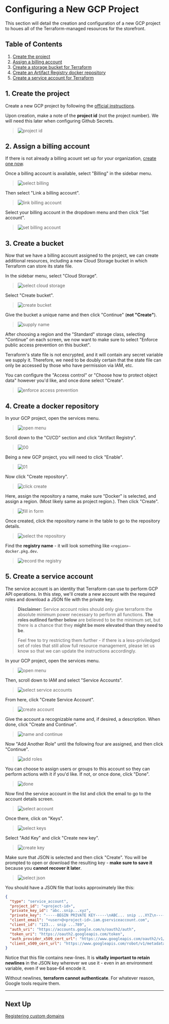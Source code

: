 # Configuring a New GCP Project

This section will detail the creation and configuration of a new
GCP project to houes all of the Terraform-managed resources
for the storefront.

## Table of Contents

1. [Create the project](#1-create-the-project)
2. [Assign a billing account](#2-assign-a-billing-account)
3. [Create a storage bucket for Terraform](#3-create-a-bucket)
4. [Create an Artifact Registry docker repository](#4-create-a-docker-repository)
5. [Create a service account for Terraform](#5-create-a-service-account)

## 1. Create the project

Create a new GCP project by following the
[official instructions](https://cloud.google.com/resource-manager/docs/creating-managing-projects).
 
Upon creation, make a note of the **project id** (not the project number).
We will need this later when configuring Github Secrets.

> ![project id](./images/new-project.png)

## 2. Assign a billing account

If there is not already a billing acount set up for your organization,
[create one now](https://cloud.google.com/billing/docs/how-to/manage-billing-account#create_a_new_billing_account).

Once a billing account is available, select "Billing" in the sidebar menu.

> ![select billing](./images/billing/01-select-billing.png)

Then select "Link a billing account".

> ![link billing account](./images/billing/02-link-billing.png)

Select your billing account in the dropdown menu
and then click "Set account".

> ![set billing account](./images/billing/03-select-account.png)

## 3. Create a bucket

Now that we have a billing account assigned to the project,
we can create additional resources,
including a new Cloud Storage bucket in which Terraform can store its state file.

In the sidebar menu, select "Cloud Storage".

> ![select cloud storage](./images/terraform-bucket/01-select-storage.png)

Select "Create bucket".

> ![create bucket](./images/terraform-bucket/02-create-bucket.png)

Give the bucket a unique name and then click "Continue" (**not "Create"**).

> ![supply name](./images/terraform-bucket/03-name-bucket.png)

After choosing a region and the "Standard" storage class,
selecting "Continue" on each screen,
we now want to make sure to select "Enforce public access prevention on this bucket".

Terraform's state file is not encrypted, and it will contain
any secret variable we supply it.
Therefore, we need to be doubly certain that the state file can
only be accessed by those who have permission via IAM, etc.

You can configure the "Access control" or "Choose how to protect object data"
however you'd like,
and once done select "Create".

> ![enforce access prevention](./images/terraform-bucket/04-access-prevention.png)

## 4. Create a docker repository

In your GCP project, open the services menu.

> ![open menu](./images/service-account/new-service-account-01.png)

Scroll down to the "CI/CD" section and click "Artifact Registry".

> ![00](./images/artifact-registry/enable-ar-01-menu.png)

Being a new GCP project, you will need to click "Enable".

> ![01](./images/artifact-registry/enable-ar-02-enable.png)

Now click "Create repository".

> ![click create](./images/artifact-registry/enable-ar-03-click-create.png)

Here, assign the repository a name, make sure "Docker" is selected,
and assign a region. (Most likely same as project region.).
Then click "Create".

> ![fill in form](./images/artifact-registry/enable-ar-04-create.png)

Once created, click the repository name in the table
to go to the repository details.

> ![select the repository](./images/artifact-registry/enable-ar-05-select.png)

Find the **registry name** - it will look something like `<region>-docker.pkg.dev`.

> ![record the registry](./images/artifact-registry/enable-ar-06-regions.png)

## 5. Create a service account

The service account is an identity that Terraform can use to perform
GCP API operations.
In this step, we'll create a new account with the required roles
and download a JSON file with the private key.

> **Disclaimer:** Service account roles should only give terraform the
> absolute minimum power necessary to perform all functions. **The roles outlined
> farther below** are believed to be the minimum set, but there is a chance that
> they **might be more elevated than they need to be**.
>
> Feel free to try restricting them further - if there is a less-priviledged set of
> roles that still allow full resource management, please let us know so that we can
> update the instructions accordingly.

In your GCP project, open the services menu.

> ![open menu](./images/service-account/new-service-account-01.png)

Then, scroll down to IAM and select "Service Accounts".

> ![select service accounts](./images/service-account/new-service-account-02.png)

From here, click "Create Service Account".

> ![create account](./images/service-account/new-service-account-03.png)

Give the account a recognizable name and, if desired, a description.
When done, click "Create and Continue".

> ![name and continue](./images/service-account/new-service-account-04-name.png)

Now "Add Another Role" until the following four are assigned, and then click "Continue".

> ![add roles](./images/service-account/new-service-account-05-roles.png)

You can choose to assign users or groups to this account so they can perform actions with it if you'd like.
If not, or once done, click "Done".

> ![done](./images/service-account/new-service-account-06-finish.png)

Now find the service account in the list and click the email to go to the account details screen.

> ![select account](./images/service-account/new-service-account-07-list.png)

Once there, click on "Keys".

> ![select keys](./images/service-account/new-service-account-08-details.png)

Select "Add Key" and click "Create new key".

> ![create key](./images/service-account/new-service-account-09-new-key.png)

Make sure that JSON is selected and then click "Create".
You will be prompted to open or download the resulting key - **make sure to save it** because you **cannot recover it later**.

> ![select json](./images/service-account/new-service-account-10-json-done.png)

You should have a JSON file that looks approximately like this:

```json
{
  "type": "service_account",
  "project_id": "<project-id>",
  "private_key_id": "abc..snip...xyz",
  "private_key": "-----BEGIN PRIVATE KEY-----\nABC... snip ...XYZ\n-----END PRIVATE KEY-----\n",
  "client_email": "<user>@<project-id>.iam.gserviceaccount.com",
  "client_id": "123... snip ...789",
  "auth_uri": "https://accounts.google.com/o/oauth2/auth",
  "token_uri": "https://oauth2.googleapis.com/token",
  "auth_provider_x509_cert_url": "https://www.googleapis.com/oauth2/v1/certs",
  "client_x509_cert_url": "https://www.googleapis.com/robot/v1/metadata/x509/<user>%40<project-id>.iam.gserviceaccount.com"
}
```

Notice that this file contains new-lines.
It is **vitally important to retain newlines** in the JSON key wherever we use it -
even in an environment variable, even if we base-64 encode it.

Without newlines, **terraform cannot authenticate**.
For whatever reason, Google tools require them.

---

## Next Up

[Registering custom domains](../02-dns-registration/README.md)
